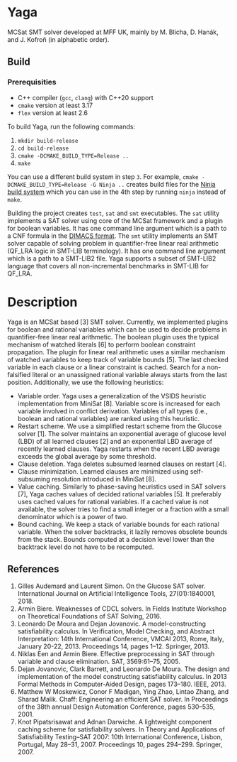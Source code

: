 # Yaga

MCSat SMT solver developed at MFF UK, mainly by M. Blicha, D. Hanák, and J. Kofroň (in alphabetic order).

## Build

### Prerequisities
* C++ compiler (`gcc`, `clang`) with C++20 support
* `cmake` version at least 3.17
* `flex` version at least 2.6

To build Yaga, run the following commands:

1. `mkdir build-release`
2. `cd build-release`
3. `cmake -DCMAKE_BUILD_TYPE=Release ..`
4. `make` 

You can use a different build system in step `3`. For example, `cmake -DCMAKE_BUILD_TYPE=Release -G Ninja ..` creates build files for the [Ninja build system](https://ninja-build.org/) which you can use in the 4th step by running `ninja` instead of `make`.

Building the project creates `test`, `sat` and `smt` executables. The `sat` utility implements a SAT solver using core of the MCSat framework and a plugin for boolean variables. It has one command line argument which is a path to a CNF formula in the [DIMACS format](https://www.cs.utexas.edu/users/moore/acl2/manuals/current/manual/index-seo.php/SATLINK____DIMACS).
The `smt` utility implements an SMT solver capable of solving problem in quantifier-free linear real arithmetic (QF_LRA logic in SMT-LIB terminology).
It has one command line argument which is a path to a SMT-LIB2 file.
Yaga supports a subset of SMT-LIB2 language that covers all non-incremental benchmarks in SMT-LIB for QF_LRA.
    

# Description
Yaga is an MCSat based [3] SMT solver. Currently, we implemented plugins for boolean and
rational variables which can be used to decide problems in quantifier-free linear real arithmetic.
The boolean plugin uses the typical mechanism of watched literals [6] to perform boolean constraint
propagation. The plugin for linear real arithmetic uses a similar mechanism of watched variables
to keep track of variable bounds [5]. The last checked variable in each clause or a linear constraint
is cached. Search for a non-falsified literal or an unassigned rational variable always starts from the
last position. Additionally, we use the following heuristics:

* Variable order. Yaga uses a generalization of the VSIDS heuristic implementation from
MiniSat [8]. Variable score is increased for each variable involved in conflict derivation. 
Variables of all types (i.e., boolean and rational variables) are ranked using this heuristic.
* Restart scheme. We use a simplified restart scheme from the Glucose solver [1]. The solver
maintains an exponential average of glucose level (LBD) of all learned clauses [2] and an
exponential LBD average of recently learned clauses. Yaga restarts when the recent LBD
average exceeds the global average by some threshold.
* Clause deletion. Yaga deletes subsumed learned clauses on restart [4].
* Clause minimization. Learned clauses are minimized using self-subsuming resolution introduced in MiniSat [8].
* Value caching. Similarly to phase-saving heuristics used in SAT solvers [7], Yaga caches
values of decided rational variables [5]. It preferably uses cached values for rational variables.
If a cached value is not available, the solver tries to find a small integer or a fraction with a
small denominator which is a power of two.
* Bound caching. We keep a stack of variable bounds for each rational variable. When the
solver backtracks, it lazily removes obsolete bounds from the stack. Bounds computed at a
decision level lower than the backtrack level do not have to be recomputed.

## References
1. Gilles Audemard and Laurent Simon. On the Glucose SAT solver. International Journal on Artificial Intelligence Tools, 27(01):1840001, 2018.
2. Armin Biere. Weaknesses of CDCL solvers. In Fields Institute Workshop on Theoretical Foundations of SAT Solving, 2016.
3. Leonardo De Moura and Dejan Jovanovic. A model-constructing satisfiability calculus. In Verification, Model Checking, and Abstract Interpretation: 14th International Conference, VMCAI 2013, Rome, Italy, January 20-22, 2013. Proceedings 14, pages 1–12. Springer, 2013.
4. Niklas Een and Armin Biere. Effective preprocessing in SAT through variable and clause elimination. SAT, 3569:61–75, 2005.
5. Dejan Jovanovic, Clark Barrett, and Leonardo De Moura. The design and implementation of the model constructing satisfiability calculus. In 2013 Formal Methods in Computer-Aided Design, pages 173–180. IEEE, 2013.
6. Matthew W Moskewicz, Conor F Madigan, Ying Zhao, Lintao Zhang, and Sharad Malik. Chaff: Engineering an efficient SAT solver. In Proceedings of the 38th annual Design Automation Conference, pages 530–535, 2001.
7. Knot Pipatsrisawat and Adnan Darwiche. A lightweight component caching scheme for satisfiability solvers. In Theory and Applications of Satisfiability Testing–SAT 2007: 10th International Conference, Lisbon, Portugal, May 28–31, 2007. Proceedings 10, pages 294–299. Springer, 2007.
